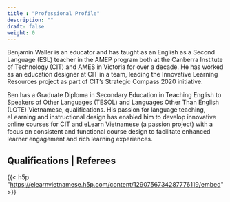 ```yaml
---
title : "Professional Profile"
description: ""
draft: false
weight: 0
---
```

Benjamin Waller is an educator and has taught as an English as a Second Language (ESL) teacher in the AMEP program both at the Canberra Institute of Technology (CIT) and AMES in Victoria for over a decade. He has worked as an education designer at CIT in a team, leading the Innovative Learning Resources project as part of CIT’s Strategic Compass 2020 initiative.

Ben has a Graduate Diploma in Secondary Education in Teaching English to Speakers of Other Languages (TESOL) and Languages Other Than English (LOTE) Vietnamese, qualifications. His passion for language teaching, eLearning and instructional design has enabled him to develop innovative online courses for CIT  and eLearn Vietnamese (a passion project) with a focus on consistent and functional course design to facilitate enhanced learner engagement and rich learning experiences.
## Qualifications | Referees
{{< h5p "https://elearnvietnamese.h5p.com/content/1290756734287776119/embed" >}}